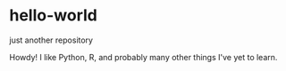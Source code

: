 # hello-world
just another repository 

Howdy! 
I like Python, R, and probably many other things I've yet to learn.  

